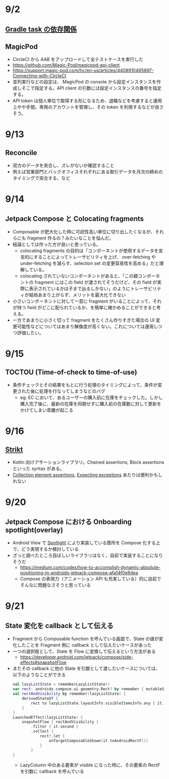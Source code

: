 # 9/2
## [Gradle task の依存関係](https://qiita.com/opengl-8080/items/c482998fa15ce738e2ba#%E3%82%BF%E3%82%B9%E3%82%AF%E3%81%AE%E4%BE%9D%E5%AD%98%E9%96%A2%E4%BF%82%E3%82%92%E5%AE%9A%E7%BE%A9%E3%81%99%E3%82%8B)

## MagicPod
- CircleCI から AAB をアップロードして全テストケースを実行した
- https://github.com/Magic-Pod/magicpod-api-client
- https://support.magic-pod.com/hc/en-us/articles/4408910495897-Connecting-with-CircleCI
- 並列実行などの設定は、 MagicPod の console から設定インスタンスを作成しそこで指定する。API client の引数には設定インスタンスの番号を指定する。
- API token は個人単位で取得する形になるため、退職などを考慮すると運用上やや手間。専用のアカウントを管理し、その token を利用するなどが良さそう。

# 9/13
## Reconcile
- 双方のデータを突合し、ズレがないか確認すること
- 例えば営業部門とバックオフィスそれぞれにある取引データを月次の締めのタイミングで突合する、など

# 9/14
## Jetpack Compose と Colocating fragments
- Composable が肥大化した時に可読性高い単位に切り出したくなるが、それらにも fragment 作るの？みたいなことを悩んだ。
- 結論としては作った方が良いと思っている。
  - colocating fragments の目的は「コンポーネントが使用するデータを宣言的にすることによってトレーサビリティを上げ、 over-fetching や under-fetching を減らす、selection set の変更容易性を高める」だと理解している。
  - colocating されていないコンポーネントがあると、「この親コンポーネントの fragment にはこの field が渡されてそうだけど、その field が実際に表示されているかは子まで辿るしかない」のようにトレーサビリティが結局あまり上がらず、メリットを最大化できない
- 小さいコンポーネントに対して一意に fragment がいることによって、それが持つ field がどこに配られているか、を簡単に確かめることができると考える。
- 一方であまりに小さく切って fragment をたくさん作りすぎた場合の UI 変更可能性などについてはあまり解像度が高くない。これについては運用しつつ評価したい。


# 9/15
## TOCTOU (Time-of-check to time-of-use)
- 条件チェックとその結果をもとに行う処理のタイミングによって、条件が変更された後に処理を行なってしまうなどのバグ
  - eg: EC において、あるユーザーの購入前に在庫をチェックした。しかし購入完了後に、最新の在庫を同期せずに購入前の在庫数に対して更新をかけてしまい乖離が起こる

# 9/16
## [Strikt](https://strikt.io/wiki/assertion-styles/)
- Kotlin 向けアサーションライブラリ。Chained assertions, Block assertions といった syntax がある。
- [Collection element assertions](https://strikt.io/wiki/collection-elements/), [Expecting exceptions](https://strikt.io/wiki/expecting-exceptions/) あたりは便利かもしれない

# 9/20
## Jetpack Compose における Onboarding spotlight(overlay)
- Android View で [Spotlight](https://github.com/TakuSemba/Spotlight) により実装している箇所を Compose 化する上で、どう実現するか検討している
- ざっと調べたところ目ぼしいライブラリはなく、自前で実装することになりそうだ
  - https://medium.com/codex/how-to-accomplish-dynamic-absolute-positioning-in-androids-jetpack-compose-afa14f0e8dea
  - Compose の表現力（アニメーション API も充実している）的に自前でそんなに問題なさそうと思っている

# 9/21
## State 変化を callback として伝える
- Fragment から Composable function を呼んでいる画面で、State の値が変化したことを Fragment 側に callback として伝えたいケースがあった
- 一つの選択肢として、State を Flow に変換して伝えるという方法がある
  - https://developer.android.com/jetpack/compose/side-effects#snapshotFlow
- またその callback に他の State を引数として渡したいケースについては、以下のようなことができる
  ```kt
  val lazyListState = rememberLazyListState()
  var rect: androidx.compose.ui.geometry.Rect? by remember { mutableStateOf(null) } // Modifier.onGloballyPositioned から取得
  val rectAndVisibility by remember(lazyListState) {
      derivedStateOf {
          rect to lazyListState.layoutInfo.visibleItemsInfo.any { it.key == "Carousel" }
      }
  }
  LaunchedEffect(lazyListState) {
      snapshotFlow { rectAndVisibility }
          .filter { it.second }
          .collect {
              rect?.let {
                  onTargetComposableShown(it.toAndroidRectF())
              }
          }
  }
  ```  
  - LazyColumn 中のある要素が visible になった時に、その要素の RectF を引数に callback を呼んでいる
